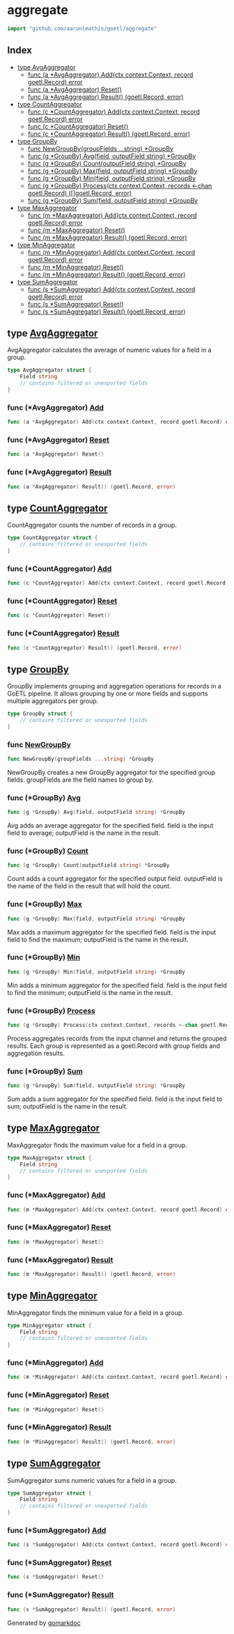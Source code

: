 <!-- Code generated by gomarkdoc. DO NOT EDIT -->

# aggregate

```go
import "github.com/aaronlmathis/goetl/aggregate"
```

## Index

- [type AvgAggregator](<#AvgAggregator>)
  - [func \(a \*AvgAggregator\) Add\(ctx context.Context, record goetl.Record\) error](<#AvgAggregator.Add>)
  - [func \(a \*AvgAggregator\) Reset\(\)](<#AvgAggregator.Reset>)
  - [func \(a \*AvgAggregator\) Result\(\) \(goetl.Record, error\)](<#AvgAggregator.Result>)
- [type CountAggregator](<#CountAggregator>)
  - [func \(c \*CountAggregator\) Add\(ctx context.Context, record goetl.Record\) error](<#CountAggregator.Add>)
  - [func \(c \*CountAggregator\) Reset\(\)](<#CountAggregator.Reset>)
  - [func \(c \*CountAggregator\) Result\(\) \(goetl.Record, error\)](<#CountAggregator.Result>)
- [type GroupBy](<#GroupBy>)
  - [func NewGroupBy\(groupFields ...string\) \*GroupBy](<#NewGroupBy>)
  - [func \(g \*GroupBy\) Avg\(field, outputField string\) \*GroupBy](<#GroupBy.Avg>)
  - [func \(g \*GroupBy\) Count\(outputField string\) \*GroupBy](<#GroupBy.Count>)
  - [func \(g \*GroupBy\) Max\(field, outputField string\) \*GroupBy](<#GroupBy.Max>)
  - [func \(g \*GroupBy\) Min\(field, outputField string\) \*GroupBy](<#GroupBy.Min>)
  - [func \(g \*GroupBy\) Process\(ctx context.Context, records \<\-chan goetl.Record\) \(\[\]goetl.Record, error\)](<#GroupBy.Process>)
  - [func \(g \*GroupBy\) Sum\(field, outputField string\) \*GroupBy](<#GroupBy.Sum>)
- [type MaxAggregator](<#MaxAggregator>)
  - [func \(m \*MaxAggregator\) Add\(ctx context.Context, record goetl.Record\) error](<#MaxAggregator.Add>)
  - [func \(m \*MaxAggregator\) Reset\(\)](<#MaxAggregator.Reset>)
  - [func \(m \*MaxAggregator\) Result\(\) \(goetl.Record, error\)](<#MaxAggregator.Result>)
- [type MinAggregator](<#MinAggregator>)
  - [func \(m \*MinAggregator\) Add\(ctx context.Context, record goetl.Record\) error](<#MinAggregator.Add>)
  - [func \(m \*MinAggregator\) Reset\(\)](<#MinAggregator.Reset>)
  - [func \(m \*MinAggregator\) Result\(\) \(goetl.Record, error\)](<#MinAggregator.Result>)
- [type SumAggregator](<#SumAggregator>)
  - [func \(s \*SumAggregator\) Add\(ctx context.Context, record goetl.Record\) error](<#SumAggregator.Add>)
  - [func \(s \*SumAggregator\) Reset\(\)](<#SumAggregator.Reset>)
  - [func \(s \*SumAggregator\) Result\(\) \(goetl.Record, error\)](<#SumAggregator.Result>)


<a name="AvgAggregator"></a>
## type [AvgAggregator](<https://github.com/aaronlmathis/goetl/blob/main/aggregate/groupby.go#L222-L226>)

AvgAggregator calculates the average of numeric values for a field in a group.

```go
type AvgAggregator struct {
    Field string
    // contains filtered or unexported fields
}
```

<a name="AvgAggregator.Add"></a>
### func \(\*AvgAggregator\) [Add](<https://github.com/aaronlmathis/goetl/blob/main/aggregate/groupby.go#L228>)

```go
func (a *AvgAggregator) Add(ctx context.Context, record goetl.Record) error
```



<a name="AvgAggregator.Reset"></a>
### func \(\*AvgAggregator\) [Reset](<https://github.com/aaronlmathis/goetl/blob/main/aggregate/groupby.go#L245>)

```go
func (a *AvgAggregator) Reset()
```



<a name="AvgAggregator.Result"></a>
### func \(\*AvgAggregator\) [Result](<https://github.com/aaronlmathis/goetl/blob/main/aggregate/groupby.go#L238>)

```go
func (a *AvgAggregator) Result() (goetl.Record, error)
```



<a name="CountAggregator"></a>
## type [CountAggregator](<https://github.com/aaronlmathis/goetl/blob/main/aggregate/groupby.go#L181-L183>)

CountAggregator counts the number of records in a group.

```go
type CountAggregator struct {
    // contains filtered or unexported fields
}
```

<a name="CountAggregator.Add"></a>
### func \(\*CountAggregator\) [Add](<https://github.com/aaronlmathis/goetl/blob/main/aggregate/groupby.go#L185>)

```go
func (c *CountAggregator) Add(ctx context.Context, record goetl.Record) error
```



<a name="CountAggregator.Reset"></a>
### func \(\*CountAggregator\) [Reset](<https://github.com/aaronlmathis/goetl/blob/main/aggregate/groupby.go#L194>)

```go
func (c *CountAggregator) Reset()
```



<a name="CountAggregator.Result"></a>
### func \(\*CountAggregator\) [Result](<https://github.com/aaronlmathis/goetl/blob/main/aggregate/groupby.go#L190>)

```go
func (c *CountAggregator) Result() (goetl.Record, error)
```



<a name="GroupBy"></a>
## type [GroupBy](<https://github.com/aaronlmathis/goetl/blob/main/aggregate/groupby.go#L38-L42>)

GroupBy implements grouping and aggregation operations for records in a GoETL pipeline. It allows grouping by one or more fields and supports multiple aggregators per group.

```go
type GroupBy struct {
    // contains filtered or unexported fields
}
```

<a name="NewGroupBy"></a>
### func [NewGroupBy](<https://github.com/aaronlmathis/goetl/blob/main/aggregate/groupby.go#L46>)

```go
func NewGroupBy(groupFields ...string) *GroupBy
```

NewGroupBy creates a new GroupBy aggregator for the specified group fields. groupFields are the field names to group by.

<a name="GroupBy.Avg"></a>
### func \(\*GroupBy\) [Avg](<https://github.com/aaronlmathis/goetl/blob/main/aggregate/groupby.go#L70>)

```go
func (g *GroupBy) Avg(field, outputField string) *GroupBy
```

Avg adds an average aggregator for the specified field. field is the input field to average; outputField is the name in the result.

<a name="GroupBy.Count"></a>
### func \(\*GroupBy\) [Count](<https://github.com/aaronlmathis/goetl/blob/main/aggregate/groupby.go#L56>)

```go
func (g *GroupBy) Count(outputField string) *GroupBy
```

Count adds a count aggregator for the specified output field. outputField is the name of the field in the result that will hold the count.

<a name="GroupBy.Max"></a>
### func \(\*GroupBy\) [Max](<https://github.com/aaronlmathis/goetl/blob/main/aggregate/groupby.go#L84>)

```go
func (g *GroupBy) Max(field, outputField string) *GroupBy
```

Max adds a maximum aggregator for the specified field. field is the input field to find the maximum; outputField is the name in the result.

<a name="GroupBy.Min"></a>
### func \(\*GroupBy\) [Min](<https://github.com/aaronlmathis/goetl/blob/main/aggregate/groupby.go#L77>)

```go
func (g *GroupBy) Min(field, outputField string) *GroupBy
```

Min adds a minimum aggregator for the specified field. field is the input field to find the minimum; outputField is the name in the result.

<a name="GroupBy.Process"></a>
### func \(\*GroupBy\) [Process](<https://github.com/aaronlmathis/goetl/blob/main/aggregate/groupby.go#L91>)

```go
func (g *GroupBy) Process(ctx context.Context, records <-chan goetl.Record) ([]goetl.Record, error)
```

Process aggregates records from the input channel and returns the grouped results. Each group is represented as a goetl.Record with group fields and aggregation results.

<a name="GroupBy.Sum"></a>
### func \(\*GroupBy\) [Sum](<https://github.com/aaronlmathis/goetl/blob/main/aggregate/groupby.go#L63>)

```go
func (g *GroupBy) Sum(field, outputField string) *GroupBy
```

Sum adds a sum aggregator for the specified field. field is the input field to sum; outputField is the name in the result.

<a name="MaxAggregator"></a>
## type [MaxAggregator](<https://github.com/aaronlmathis/goetl/blob/main/aggregate/groupby.go#L277-L281>)

MaxAggregator finds the maximum value for a field in a group.

```go
type MaxAggregator struct {
    Field string
    // contains filtered or unexported fields
}
```

<a name="MaxAggregator.Add"></a>
### func \(\*MaxAggregator\) [Add](<https://github.com/aaronlmathis/goetl/blob/main/aggregate/groupby.go#L283>)

```go
func (m *MaxAggregator) Add(ctx context.Context, record goetl.Record) error
```



<a name="MaxAggregator.Reset"></a>
### func \(\*MaxAggregator\) [Reset](<https://github.com/aaronlmathis/goetl/blob/main/aggregate/groupby.go#L297>)

```go
func (m *MaxAggregator) Reset()
```



<a name="MaxAggregator.Result"></a>
### func \(\*MaxAggregator\) [Result](<https://github.com/aaronlmathis/goetl/blob/main/aggregate/groupby.go#L293>)

```go
func (m *MaxAggregator) Result() (goetl.Record, error)
```



<a name="MinAggregator"></a>
## type [MinAggregator](<https://github.com/aaronlmathis/goetl/blob/main/aggregate/groupby.go#L251-L255>)

MinAggregator finds the minimum value for a field in a group.

```go
type MinAggregator struct {
    Field string
    // contains filtered or unexported fields
}
```

<a name="MinAggregator.Add"></a>
### func \(\*MinAggregator\) [Add](<https://github.com/aaronlmathis/goetl/blob/main/aggregate/groupby.go#L257>)

```go
func (m *MinAggregator) Add(ctx context.Context, record goetl.Record) error
```



<a name="MinAggregator.Reset"></a>
### func \(\*MinAggregator\) [Reset](<https://github.com/aaronlmathis/goetl/blob/main/aggregate/groupby.go#L271>)

```go
func (m *MinAggregator) Reset()
```



<a name="MinAggregator.Result"></a>
### func \(\*MinAggregator\) [Result](<https://github.com/aaronlmathis/goetl/blob/main/aggregate/groupby.go#L267>)

```go
func (m *MinAggregator) Result() (goetl.Record, error)
```



<a name="SumAggregator"></a>
## type [SumAggregator](<https://github.com/aaronlmathis/goetl/blob/main/aggregate/groupby.go#L199-L202>)

SumAggregator sums numeric values for a field in a group.

```go
type SumAggregator struct {
    Field string
    // contains filtered or unexported fields
}
```

<a name="SumAggregator.Add"></a>
### func \(\*SumAggregator\) [Add](<https://github.com/aaronlmathis/goetl/blob/main/aggregate/groupby.go#L204>)

```go
func (s *SumAggregator) Add(ctx context.Context, record goetl.Record) error
```



<a name="SumAggregator.Reset"></a>
### func \(\*SumAggregator\) [Reset](<https://github.com/aaronlmathis/goetl/blob/main/aggregate/groupby.go#L217>)

```go
func (s *SumAggregator) Reset()
```



<a name="SumAggregator.Result"></a>
### func \(\*SumAggregator\) [Result](<https://github.com/aaronlmathis/goetl/blob/main/aggregate/groupby.go#L213>)

```go
func (s *SumAggregator) Result() (goetl.Record, error)
```



Generated by [gomarkdoc](<https://github.com/princjef/gomarkdoc>)
